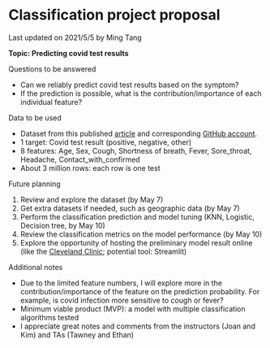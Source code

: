 # Classification project proposal

Last updated on 2021/5/5 by Ming Tang


**Topic: Predicting covid test results**


Questions to be answered
* Can we reliably predict covid test results based on the symptom?
* If the prediction is possible, what is the contribution/importance of each individual feature?


Data to be used
* Dataset from this published [article](https://www.nature.com/articles/s41746-020-00372-6) and corresponding [GitHub account](https://github.com/nshomron/covidpred/tree/master/data).
* 1 target: Covid test result (positive, negative, other)
* 8 features: Age, Sex, Cough, Shortness of breath, Fever, Sore_throat, Headache, Contact_with_confirmed
* About 3 million rows: each row is one test


Future planning
1. Review and explore the dataset (by May 7)
2. Get extra datasets if needed, such as geographic data (by May 7)
3. Perform the classification prediction and model tuning (KNN, Logistic, Decision tree, by May 10)
4. Review the classification metrics on the model performance (by May 10)
4. Explore the opportunity of hosting the preliminary model result online (like the [Cleveland Clinic](https://riskcalc.org/COVID19/); potential tool: Streamlit)


Additional notes
* Due to the limited feature numbers, I will explore more in the contribution/importance of the feature on the prediction probability. For example, is covid infection more sensitive to cough or fever?
* Minimum viable product (MVP): a model with multiple classification algorithms tested
* I appreciate great notes and comments from the instructors (Joan and Kim) and TAs (Tawney and Ethan)
